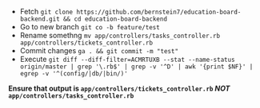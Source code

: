 * Fetch ```git clone https://github.com/bernstein7/education-board-backend.git && cd education-board-backend```
* Go to new branch ```git co -b feature/test```
* Rename somethng ```mv app/controllers/tasks_controller.rb app/controllers/tickets_controller.rb```
* Commit changes ```ga . && git commit -m "test"```
* Execute ```git diff --diff-filter=ACMRTUXB --stat --name-status origin/master | grep '\.rb$' | grep -v '^D' | awk '{print $NF}' | egrep -v '^(config/|db/|bin/)'```

**Ensure that output is `app/controllers/tickets_controller.rb` *NOT* `app/controllers/tasks_controller.rb`**
